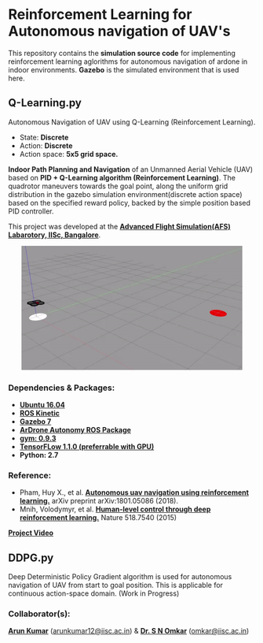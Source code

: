 # Reinforcement Learning for Autonomous navigation of UAV's
This repository contains the <b>simulation source code</b> for implementing reinforcement learning aglorithms for autonomous navigation of ardone in indoor environments. <b>Gazebo</b> is the simulated environment that is used here.
## Q-Learning.py
Autonomous Navigation of UAV using Q-Learning (Reinforcement Learning). 
- State: <b>Discrete</b>
- Action: <b>Discrete</b>
- Action space: <b>5x5 grid space.</b>

<b>Indoor Path Planning and Navigation</b> of an Unmanned Aerial Vehicle (UAV) based on <b>PID + Q-Learning algorithm (Reinforcement Learning)</b>. The quadrotor maneuvers towards the goal point, along the uniform grid distribution in the gazebo simulation environment(discrete action space) based on the specified reward policy, backed by the simple position based PID controller.

This project was developed at the <a href="https://sites.google.com/site/compintellab/home/uavla"><b>Advanced Flight Simulation(AFS) Labarotory, IISc, Bangalore</b></a>.
<p align= "center">
<img src="Q-Learning/drone_qlearning.gif/">
</p>

### Dependencies & Packages:
- <b><a href="http://releases.ubuntu.com/16.04/">Ubuntu 16.04</a></b> 
- <b><a href="http://wiki.ros.org/kinetic">ROS Kinetic</a></b>
- <b><a href="http://gazebosim.org/">Gazebo 7</a></b>
- <b><a href="https://github.com/AutonomyLab/ardrone_autonomy">ArDrone Autonomy ROS Package</a></b>
- <b><a href="https://gym.openai.com/docs/">gym: 0.9.3</a></b>
- <b><a href="https://www.tensorflow.org/install/">TensorFLow 1.1.0 (preferrable with GPU)</a></b>
- <b>Python: 2.7</b>

### Reference:  
- Pham, Huy X., et al. <b><a href="https://arxiv.org/abs/1801.05086">Autonomous uav navigation using reinforcement learning.</a></b> arXiv preprint arXiv:1801.05086 (2018).
- Mnih, Volodymyr, et al. <a href="https://storage.googleapis.com/deepmind-media/dqn/DQNNaturePaper.pdf"><b>Human-level control through deep reinforcement learning.</b></a> Nature 518.7540 (2015)

**<a href="https://goo.gl/zKNQdW">Project Video</a>**

## DDPG.py 
Deep Deterministic Policy Gradient algorithm is used for autonomous navigation of UAV from start to goal position. This is applicable for continuous action-space domain. (Work in Progress)

### Collaborator(s):
**<a href="https://github.com/ioarun">Arun Kumar</a>** (arunkumar12@iisc.ac.in) & **<a href="http://www.aero.iisc.ernet.in/people/s-n-omkar/">Dr. S N Omkar</a>** (omkar@iisc.ac.in)
